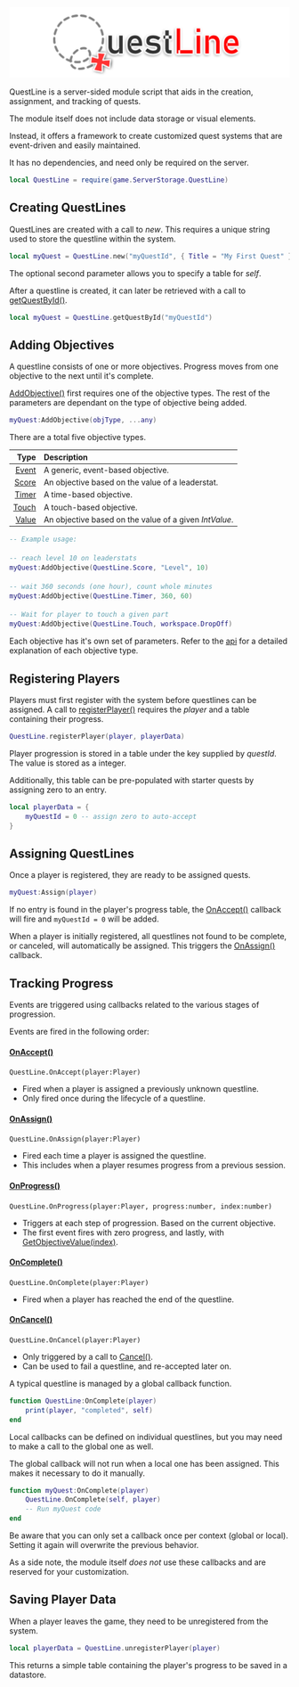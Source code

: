 <img src="https://raw.githubusercontent.com/FarFromLittle/QuestLine/main/docs/QuestLineBanner.png" alt="QuestLine" />

QuestLine is a server-sided module script that aids in the creation, assignment, and tracking of quests.

The module itself does not include data storage or visual elements.

Instead, it offers a framework to create customized quest systems that are event-driven and easily maintained.

It has no dependencies, and need only be required on the server.

``` lua
local QuestLine = require(game.ServerStorage.QuestLine)
```

Creating QuestLines
-------------------

QuestLines are created with a call to *new*.  This requires a unique string used to store the questline within the system.

``` lua
local myQuest = QuestLine.new("myQuestId", { Title = "My First Quest" })
```

The optional second parameter allows you to specify a table for *self*.

After a questline is created, it can later be retrieved with a call to [getQuestById()](https://farfromlittle.github.io/QuestLine/api.html#static-members-questlinegetquestbyid).

``` lua
local myQuest = QuestLine.getQuestById("myQuestId")
```

Adding Objectives
-----------------

A questline consists of one or more objectives.  Progress moves from one objective to the next until it's complete.

[AddObjective()](https://farfromlittle.github.io/QuestLine/api.html#public-methods-addobjective) first requires one of the objective types.  The rest of the parameters are dependant on the type of objective being added.

``` lua
myQuest:AddObjective(objType, ...any)
```

There are a total five objective types.

| Type | Description
|-----:|:-----------
|[Event](https://farfromlittle.github.io/QuestLine/api.html#enums-questlineevent) | A generic, event-based objective.
|[Score](https://farfromlittle.github.io/QuestLine/api.html#enums-questlinescore) | An objective based on the value of a leaderstat.
|[Timer](https://farfromlittle.github.io/QuestLine/api.html#enums-questlinetimer) | A time-based objective.
|[Touch](https://farfromlittle.github.io/QuestLine/api.html#enums-questlinetouch) | A touch-based objective.
|[Value](https://farfromlittle.github.io/QuestLine/api.html#enums-questlinevalue) | An objective based on the value of a given *IntValue*.

``` lua
-- Example usage:

-- reach level 10 on leaderstats
myQuest:AddObjective(QuestLine.Score, "Level", 10)

-- wait 360 seconds (one hour), count whole minutes
myQuest:AddObjective(QuestLine.Timer, 360, 60)

-- Wait for player to touch a given part
myQuest:AddObjective(QuestLine.Touch, workspace.DropOff)
```

Each objective has it's own set of parameters.  Refer to the [api](https://farfromlittle.github.io/QuestLine/api.html#enums) for a detailed explanation of each objective type.

Registering Players
-------------------

Players must first register with the system before questlines can be assigned.  A call to [registerPlayer()](https://farfromlittle.github.io/QuestLine/api.html#static-members-questlineregisterplayer) requires the *player* and a table containing their progress.

``` lua
QuestLine.registerPlayer(player, playerData)
```

Player progression is stored in a table under the key supplied by *questId*.  The value is stored as a integer.

Additionally, this table can be pre-populated with starter quests by assigning zero to an entry.

``` lua
local playerData = {
	myQuestId = 0 -- assign zero to auto-accept
}
```

Assigning QuestLines
--------------------

Once a player is registered, they are ready to be assigned quests.

``` lua
myQuest:Assign(player)
```

If no entry is found in the player's progress table, the [OnAccept()](https://farfromlittle.github.io/QuestLine/api.html#events-questlineonaccept) callback will fire and `myQuestId = 0` will be added.

When a player is initially registered, all questlines not found to be complete, or canceled, will automatically be assigned.  This triggers the [OnAssign()](https://farfromlittle.github.io/QuestLine/api.html#events-questlineonassign) callback.

Tracking Progress
-----------------

Events are triggered using callbacks related to the various stages of progression.

Events are fired in the following order:

#### [OnAccept()](https://farfromlittle.github.io/QuestLine/api.html#events-questlineonaccept)

`QuestLine.OnAccept(player:Player)`

* Fired when a player is assigned a previously unknown questline.
* Only fired once during the lifecycle of a questline.

#### [OnAssign()](https://farfromlittle.github.io/QuestLine/api.html#events-questlineonassign)

`QuestLine.OnAssign(player:Player)`

* Fired each time a player is assigned the questline.
* This includes when a player resumes progress from a previous session.
  
#### [OnProgress()](https://farfromlittle.github.io/QuestLine/api.html#events-questlineonprogress)

`QuestLine.OnProgress(player:Player, progress:number, index:number)`

* Triggers at each step of progression.  Based on the current objective.
* The first event fires with zero progress, and lastly, with [GetObjectiveValue(index)](https://farfromlittle.github.io/QuestLine/api.html#public-methods-getobjectivevalue).

#### [OnComplete()](https://farfromlittle.github.io/QuestLine/api.html#events-questlineoncomplete)

`QuestLine.OnComplete(player:Player)`

* Fired when a player has reached the end of the questline.

#### [OnCancel()](https://farfromlittle.github.io/QuestLine/api.html#events-questlineoncancel)

`QuestLine.OnCancel(player:Player)`

* Only triggered by a call to [Cancel()](https://farfromlittle.github.io/QuestLine/api.html#public-methods-cancel).
* Can be used to fail a questline, and re-accepted later on.

A typical questline is managed by a global callback function.

``` lua
function QuestLine:OnComplete(player)
    print(player, "completed", self)
end
```

Local callbacks can be defined on individual questlines, but you may need to make a call to the global one as well.

The global callback will not run when a local one has been assigned.  This makes it necessary to do it manually.

``` lua
function myQuest:OnComplete(player)
    QuestLine.OnComplete(self, player)
    -- Run myQuest code
end
```

Be aware that you can only set a callback once per context (global or local).  Setting it again will overwrite the previous behavior.

As a side note, the module itself *does not* use these callbacks and are reserved for your customization.

Saving Player Data
------------------

When a player leaves the game, they need to be unregistered from the system.

``` lua
local playerData = QuestLine.unregisterPlayer(player)
```

This returns a simple table containing the player's progress to be saved in a datastore.
